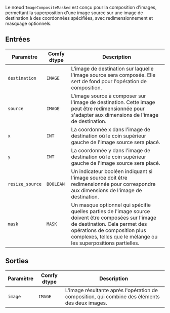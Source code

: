 Le nœud `ImageCompositeMasked` est conçu pour la composition d'images, permettant la superposition d'une image source sur une image de destination à des coordonnées spécifiées, avec redimensionnement et masquage optionnels.

## Entrées

| Paramètre | Comfy dtype | Description |
|-----------|-------------|-------------|
| `destination` | `IMAGE` | L'image de destination sur laquelle l'image source sera composée. Elle sert de fond pour l'opération de composition. |
| `source` | `IMAGE` | L'image source à composer sur l'image de destination. Cette image peut être redimensionnée pour s'adapter aux dimensions de l'image de destination. |
| `x` | `INT` | La coordonnée x dans l'image de destination où le coin supérieur gauche de l'image source sera placé. |
| `y` | `INT` | La coordonnée y dans l'image de destination où le coin supérieur gauche de l'image source sera placé. |
| `resize_source` | `BOOLEAN` | Un indicateur booléen indiquant si l'image source doit être redimensionnée pour correspondre aux dimensions de l'image de destination. |
| `mask` | `MASK` | Un masque optionnel qui spécifie quelles parties de l'image source doivent être composées sur l'image de destination. Cela permet des opérations de composition plus complexes, telles que le mélange ou les superpositions partielles. |

## Sorties

| Paramètre | Comfy dtype | Description |
|-----------|-------------|-------------|
| `image` | `IMAGE` | L'image résultante après l'opération de composition, qui combine des éléments des deux images. |
